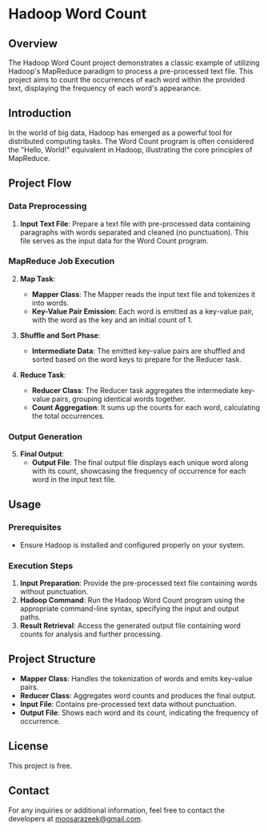 # Hadoop Word Count


## Overview

The Hadoop Word Count project demonstrates a classic example of utilizing Hadoop's MapReduce paradigm to process a pre-processed text file. This project aims to count the occurrences of each word within the provided text, displaying the frequency of each word's appearance.

## Introduction

In the world of big data, Hadoop has emerged as a powerful tool for distributed computing tasks. The Word Count program is often considered the "Hello, World!" equivalent in Hadoop, illustrating the core principles of MapReduce.

## Project Flow

### Data Preprocessing

1. **Input Text File**: Prepare a text file with pre-processed data containing paragraphs with words separated and cleaned (no punctuation). This file serves as the input data for the Word Count program.

### MapReduce Job Execution

2. **Map Task**:
   - **Mapper Class**: The Mapper reads the input text file and tokenizes it into words.
   - **Key-Value Pair Emission**: Each word is emitted as a key-value pair, with the word as the key and an initial count of 1.

3. **Shuffle and Sort Phase**:
   - **Intermediate Data**: The emitted key-value pairs are shuffled and sorted based on the word keys to prepare for the Reducer task.

4. **Reduce Task**:
   - **Reducer Class**: The Reducer task aggregates the intermediate key-value pairs, grouping identical words together.
   - **Count Aggregation**: It sums up the counts for each word, calculating the total occurrences.

### Output Generation

5. **Final Output**:
   - **Output File**: The final output file displays each unique word along with its count, showcasing the frequency of occurrence for each word in the input text file.

## Usage

### Prerequisites
- Ensure Hadoop is installed and configured properly on your system.

### Execution Steps
1. **Input Preparation**: Provide the pre-processed text file containing words without punctuation.
2. **Hadoop Command**: Run the Hadoop Word Count program using the appropriate command-line syntax, specifying the input and output paths.
3. **Result Retrieval**: Access the generated output file containing word counts for analysis and further processing.

## Project Structure

- **Mapper Class**: Handles the tokenization of words and emits key-value pairs.
- **Reducer Class**: Aggregates word counts and produces the final output.
- **Input File**: Contains pre-processed text data without punctuation.
- **Output File**: Shows each word and its count, indicating the frequency of occurrence.

## License

This project is free.

## Contact

For any inquiries or additional information, feel free to contact the developers at moosarazeek@gmail.com.
